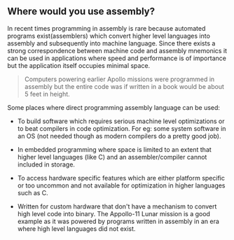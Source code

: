 ## Where would you use assembly?
In recent times programming in assembly is rare because automated programs exist(assemblers) which convert higher level languages into assembly and subsequently into machine language. Since there exists a strong correspondence between machine code and assembly mnemonics it can be used in applications where speed and performance is of importance but the application itself occupies minimal space.
> Computers powering earlier Apollo missions were programmed in assembly but the entire code was if written in a book would be about 5 feet in height.

Some places where direct programming assembly language can be used:

* To build software which requires  serious machine level optimizations or to beat compilers in code optimization. For eg: some system software in an OS (not needed though as modern compilers do a pretty good job).

* In embedded programming where space is limited to an extent that higher level languages (like C) and an assembler/compiler cannot included in storage.

* To access hardware specific features  which are either platform specific or too uncommon and not available for optimization in higher languages such as C.

* Written for custom hardware that don't have a mechanism to convert high level code into binary. The Appollo-11 Lunar mission is a good example as it was powered by programs written in assembly in  an era where high level languages did not exist.
